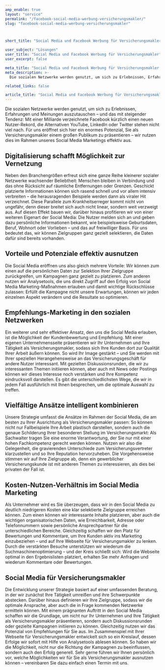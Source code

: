 ```yaml
---
amp_enable: true
layout: "service"
permalink: "/facebook-social-media-werbung-versicherungsmakler/"
slug: "facebook-social-media-werbung-versicherungsmakler"



short_title: "Social Media und Facebook Werbung für Versicherungsmakler"

user_subject: "Lösungen"
user_title: "Social Media und Facebook Werbung für Versicherungsmakler"
user_excerpt: false

meta_title: "Social Media und Facebook Werbung für Versicherungsmakler - qmedia.de"
meta_description: >-
  Die sozialen Netzwerke werden genutzt, um sich zu Erlebnissen, Erfahrungen und Meinungen auszutauschen – und das mit steigender Tendenz: Mit einer Milliarde verzeichnete Facebook kürzlich einen neuen Nutzer-Rekord, die Alternativen YouTube, LinkedIn oder Twitter stehen nicht viel nach. Für uns eröffnet sich hier ein enormes Potenzial, Sie als Versicherungsmakler einem großen Publikum zu präsentieren –... Read more »

related_links: false

article_title: "Social Media und Facebook Werbung für Versicherungsmakler"
---
```


Die sozialen Netzwerke werden genutzt, um sich zu Erlebnissen, Erfahrungen und Meinungen auszutauschen – und das mit steigender Tendenz: Mit einer Milliarde verzeichnete Facebook kürzlich einen neuen Nutzer-Rekord, die Alternativen YouTube, LinkedIn oder Twitter stehen nicht viel nach. Für uns eröffnet sich hier ein enormes Potenzial, Sie als Versicherungsmakler einem großen Publikum zu präsentieren – wir nutzen dies im Rahmen unseres Social Media Marketings effektiv aus.

## Digitalisierung schafft Möglichkeit zur Vernetzung

Neben den Branchengrößen erfreut sich eine ganze Reihe kleinerer sozialer Netzwerke wachsender Beliebtheit: Menschen bleiben in Verbindung und das ohne Rücksicht auf räumliche Entfernungen oder Grenzen. Geschickt platzierte Informationen können sich rasend schnell und vor allem intensiv verbreiten – die herausragenden Beispiele werden dann als viraler Hit verzeichnet. Diese Parallele zum Krankheitserreger kommt nicht von ungefähr, denn dieser breitet sich auch nicht linear, sondern weit verzweigt aus. Auf diesen Effekt bauen wir, darüber hinaus profitieren wir von einer weiteren Eigenart der Social Media: Die Nutzer melden sich an und geben dazu persönliche Informationen bekannt, wie beispielsweise Geburtsdaten, Beruf, Wohnort oder Vorlieben – und das auf freiwilliger Basis. Für uns bedeutet das, wir können Zielgruppen ganz gezielt selektieren, die Daten dafür sind bereits vorhanden.

## Vorteile und Potenziale effektiv ausnutzen

Die Social Media eröffnen uns also gleich mehrere Vorteile: Wir können zum einen auf die persönlichen Daten zur Selektion Ihrer Zielgruppe zurückgreifen, um Kampagnen ganz gezielt zu platzieren. Zum anderen nutzen wir Analysetools, die uns direkt Zugriff auf den Erfolg von Social Media Marketing-Maßnahmen erlauben und damit wichtige Rückschlüsse zulassen: Erfüllt die Kampagne nicht unsere Erwartungen, können wir jeden einzelnen Aspekt verändern und die Resultate so optimieren.

## Empfehlungs-Marketing in den sozialen Netzwerken

Ein weiterer und sehr effektiver Ansatz, den uns die Social Media erlauben, ist die Möglichkeit der Kundenbewertung und Empfehlung. Mit einer eigenen Unternehmensseite präsentieren wir Ihr Unternehmen und Ihre Tätigkeit als Versicherungsmakler, sodass sich Ihre Kunden dort zur Qualität Ihrer Arbeit äußern können. So wird Ihr Image gestärkt – und Sie werden mit Ihrer speziellen Herangehensweise an das Versicherungsgeschäft für andere Nutzer interessant. Mit gezielten Diskussionsrunden, die wir zu interessanten Themen initiieren können, aber auch mit News oder Postings können wir dieses Interesse noch verstärken und Ihre Kompetenz eindrucksvoll darstellen. Es gibt die unterschiedlichsten Wege, die wir in jedem Fall ausführlich mit Ihnen besprechen, um die optimale Auswahl zu treffen.

## Vielfältige Ansätze intelligent kombinieren

Unsere Strategie umfasst die Ansätze im Rahmen der Social Media, die am besten zu Ihrer Ausrichtung als Versicherungsmakler passen: So können nicht nur Fallbeispiele Ihre Arbeit plastisch darstellen, sondern auch die genaue Schilderung Ihrer besonderen Stellung im Versicherungsmarkt: Als Sachwalter tragen Sie eine enorme Verantwortung, der Sie nur mit einer hohen Fachkompetenz gerecht werden können. Nutzen wir also die Gelegenheit, die gravierenden Unterschiede zum Versicherungsvertreter klarzustellen und so Ihre Reputation hervorzuheben. Die Vorgehensweise stimmen wir auf Ihre Zielgruppe ab, denn ein gewerblicher Versicherungskunde ist mit anderen Themen zu interessieren, als dies bei privaten der Fall ist.

## Kosten-Nutzen-Verhältnis im Social Media Marketing

Als Unternehmer wird es Sie überzeugen, dass wir in den Social Media zu deutlich niedrigeren Kosten eine klar selektierte Zielgruppe erreichen können. Zum einen können wir interessante Inhalte platzieren, aber auch die wichtigen organisatorischen Daten, wie Erreichbarkeit, Adresse oder Telefonnummern sowie persönliche Ansprechpartner für die unterschiedlichen Bereiche. Gleichzeitig schaffen wir den Platz für Bewertungen und Kommentare, um Ihre Kunden aktiv ins Marketing einzubeziehen – und auf Ihre Webseite für Versicherungsmakler zu lenken. Durch die verstärkten Besuche unterstützen wir wiederum die Suchmaschinenoptimierung – und der Kreis schließt sich: Wird die Webseite optimal in den Ergebnislisten platziert, erhalten Sie mehr Anfragen und wiederum Kommentare oder Bewertungen.

## Social Media für Versicherungsmakler

Die Entwicklung unserer Strategie basiert auf einer umfassenden Beratung, in der wir zunächst Ihre Tätigkeit umreißen und ihre Schwerpunkte abstecken. Darüber hinaus definieren wir Ihre Zielgruppe, sodass wir die optimale Ansprache, aber auch die in Frage kommenden Netzwerke ermitteln können. Mit einem prägnanten Auftritt in den Social Media schaffen wir die Grundlage, um nicht nur Ihr Unternehmen und Ihre Tätigkeit als Versicherungsmakler präsentieren, sondern auch Diskussionsrunden oder gezielte Kampagnen initiieren zu können. Gleichzeitig nutzen wir das Potenzial von Empfehlungen für Sie aus. Im Zusammenspiel mit Ihrer Webseite für Versicherungsmakler entwickelt sich so ein Kreislauf, dessen Erfolge wir sofort mit Hilfe von Analysetools ablesen können. So haben wir die Möglichkeit, nicht nur die Richtung der Kampagnen zu beeinflussen, sondern auch den Erfolg generell. Sehr gerne führen wir Ihnen persönlich vor, welche Möglichkeiten wir für Sie als Versicherungsmakler ausnutzen können – vereinbaren Sie dazu einfach einen Termin mit uns.
